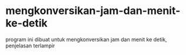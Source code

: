 # mengkonversikan-jam-dan-menit-ke-detik
program ini dibuat untuk mengkonversikan jam dan menit ke detik, penjelasan terlampir
